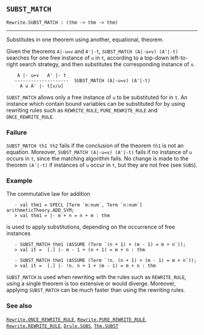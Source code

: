 ## `SUBST_MATCH`

``` hol4
Rewrite.SUBST_MATCH : (thm -> thm -> thm)
```

------------------------------------------------------------------------

Substitutes in one theorem using another, equational, theorem.

Given the theorems `A|-u=v` and `A'|-t`, `SUBST_MATCH (A|-u=v) (A'|-t)`
searches for one free instance of `u` in `t`, according to a top-down
left-to-right search strategy, and then substitutes the corresponding
instance of `v`.

``` hol4
    A |- u=v   A' |- t
   --------------------  SUBST_MATCH (A|-u=v) (A'|-t)
     A u A' |- t[v/u]
```

`SUBST_MATCH` allows only a free instance of `u` to be substituted for
in `t`. An instance which contain bound variables can be substituted for
by using rewriting rules such as `REWRITE_RULE`, `PURE_REWRITE_RULE` and
`ONCE_REWRITE_RULE`.

### Failure

`SUBST_MATCH th1 th2` fails if the conclusion of the theorem `th1` is
not an equation. Moreover, `SUBST_MATCH (A|-u=v) (A'|-t)` fails if no
instance of `u` occurs in `t`, since the matching algorithm fails. No
change is made to the theorem `(A'|-t)` if instances of `u` occur in
`t`, but they are not free (see `SUBS`).

### Example

The commutative law for addition

``` hol4
   - val thm1 = SPECL [Term `m:num`, Term `n:num`] arithmeticTheory.ADD_SYM;
   > val thm1 = |- m + n = n + m : thm
```

is used to apply substitutions, depending on the occurrence of free
instances

``` hol4
   - SUBST_MATCH thm1 (ASSUME (Term `(n + 1) + (m - 1) = m + n`));
   > val it =  [.] |- m - 1 + (n + 1) = m + n : thm

   - SUBST_MATCH thm1 (ASSUME (Term `!n. (n + 1) + (m - 1) = m + n`));
   > val it =  [.] |- !n. n + 1 + (m - 1) = m + n : thm
```

`SUBST_MATCH` is used when rewriting with the rules such as
`REWRITE_RULE`, using a single theorem is too extensive or would
diverge. Moreover, applying `SUBST_MATCH` can be much faster than using
the rewriting rules.

### See also

[`Rewrite.ONCE_REWRITE_RULE`](#Rewrite.ONCE_REWRITE_RULE),
[`Rewrite.PURE_REWRITE_RULE`](#Rewrite.PURE_REWRITE_RULE),
[`Rewrite.REWRITE_RULE`](#Rewrite.REWRITE_RULE),
[`Drule.SUBS`](#Drule.SUBS), [`Thm.SUBST`](#Thm.SUBST)
